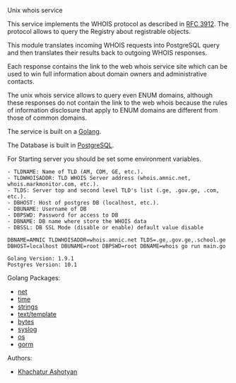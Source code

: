 Unix whois service

This service implements the WHOIS protocol as described in [RFC 3912](https://tools.ietf.org/html/rfc3912). The protocol allows to query the Registry about registrable objects.

This module translates incoming WHOIS requests into PostgreSQL query and then translates their results back to outgoing WHOIS responses.

Each response contains the link to the web whois service site which can be used to win full information about domain owners and administrative contacts.

The unix whois service allows to query even ENUM domains, although these responses do not contain the link to the web whois because the rules of information disclosure that apply to ENUM domains are different from those of common domains.

The service is built on a [Golang](https://golang.org/).

The Database is built in [PostgreSQL](https://www.postgresql.org).

For Starting server you should be set some environment variables.

    - TLDNAME: Name of TLD (AM, COM, GE, etc.).
    - TLDWHOISADDR: TLD WHOIS Server address (whois.amnic.net, whois.markmonitor.com, etc.).
    - TLDS: Server top and second level TLD's list (.ge, .gov.ge, .com, etc.).
    - DBHOST: Host of postgres DB (localhost, etc.).
    - DBUNAME: Username of DB
    - DBPSWD: Password for access to DB
    - DBNAME: DB name where store the WHOIS data
    - DBSSL: DB SSL Mode (disable or enable) default value disable
     
```
DBNAME=AMNIC TLDWHOISADDR=whois.amnic.net TLDS=.ge,.gov.ge,.school.ge DBHOST=localhost DBUNAME=root DBPSWD=root DBNAME=whois go run main.go
```

    Golang Version: 1.9.1
    Postgres Version: 10.1 

Golang Packages:
  - [net](https://golang.org/pkg/net/)
  - [time](https://golang.org/pkg/time/)
  - [strings](https://golang.org/pkg/strings/)
  - [text/template](https://golang.org/pkg/text/template/)
  - [bytes](https://golang.org/pkg/bytes/)
  - [syslog](https://golang.org/pkg/log/syslog/)
  - [os](https://golang.org/pkg/os/)
  - [gorm](http://jinzhu.me/gorm/)

Authors:
  - [Khachatur Ashotyan](mailto:khachatur.ashotyan@gmail.com)